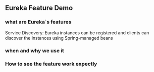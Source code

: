 ## Eureka Feature Demo

### what are Eureka`s features
Service Discovery: Eureka instances can be registered and clients can discover the instances using Spring-managed beans

### when and why we use it

### How to see the feature work expectly